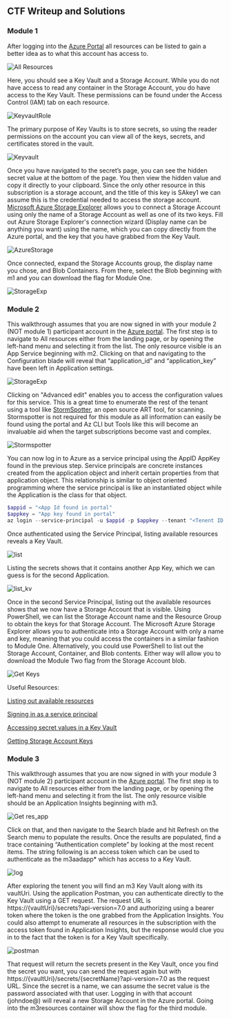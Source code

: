 ## CTF Writeup and Solutions

### Module 1

After logging into the [Azure Portal](http://portal.azure.com/) all resources can be listed to gain a better idea as to what this account has access to.

![All Resources](/docs/Screenshots/1_allresources.png)

Here, you should see a Key Vault and a Storage Account. While you do not have access to read any container in the Storage Account, you do have access to the Key Vault.  These permissions can be found under the Access Control (IAM) tab on each resource.

![KeyvaultRole](/docs/Screenshots/2_keyvaultrole.png)

The primary purpose of Key Vaults is to store secrets, so using the reader permissions on the account you can view all of the keys, secrets, and certificates stored in the vault.

![Keyvault](/docs/Screenshots/3_keyvault.png)

Once you have navigated to the secret’s page, you can see the hidden secret value at the bottom of the page. You then view the hidden value and copy it directly to your clipboard.
Since the only other resource in this subscription is a storage account, and the title of this key is SAkey1 we can assume this is the credential needed to access the storage account.
[Microsoft Azure Storage Explorer](https://azure.microsoft.com/en-us/features/storage-explorer/) allows you to connect a Storage Account using only the name of a Storage Account as well as one of its two keys. 
Fill out Azure Storage Explorer's connection wizard (Display name can be anything you want) using the name, which you can copy directly from the Azure portal, and the key that you have grabbed from the Key Vault.

![AzureStorage](/docs/Screenshots/4_AzureStorageCon.png)

Once connected, expand the Storage Accounts group, the display name you chose, and Blob Containers. From there, select the Blob beginning with m1 and you can download the flag for Module One.

![StorageExp](/docs/Screenshots/5_storageExplorer.png)

### Module 2
This walkthrough assumes that you are now signed in with your module 2 (NOT module 1) participant account in the [Azure portal](http://portal.azure.com/).
The first step is to navigate to All resources either from the landing page, or by opening the left-hand menu and selecting it from the list.
The only resource visible is an App Service beginning with m2. Clicking on that and navigating to the Configuration blade will reveal that “application_id” and “application_key” have been left in Application settings. 

![StorageExp](/docs/Screenshots/6_appconfig.png)

Clicking on "Advanced edit" enables you to access the configuration values for this service.
This is a great time to enumerate the rest of the tenant using a tool like [StormSpotter](https://github.com/Azure/Stormspotter), an open source ART tool, for scanning. Stormspotter is not required for this module as all information can easily be found using the portal and Az CLI but Tools like this will become an invaluable aid when the target subscriptions become vast and complex.

![Stormspotter](/docs/Screenshots/7_better_stormspotter.png)

You can now log in to Azure as a service principal using the AppID AppKey found in the previous step.  Service principals are concrete instances created from the application object and inherit certain properties from that application object. This relationship is similar to object oriented programming where the service principal is like an instantiated object while the Application is the class for that object.

```Powershell
$appid = "<App Id found in portal"
$appkey = "App key found in portal"
az login --service-principal -u $appid -p $appkey --tenant "<Tenent ID found on the Azure Active Directory Homepage>"
```

Once authenticated using the Service Principal, listing available resources reveals a Key Vault. 

![list](/docs/Screenshots/8_res.png)

Listing the secrets shows that it contains another App Key, which we can guess is for the second Application. 

![list_kv](/docs/Screenshots/8_kvs.png)

Once in the second Service Principal, listing out the available resources shows that we now have a Storage Account that is visible. Using PowerShell, we can list the Storage Account name and the Resource Group to obtain the keys for that Storage Account. 
The Microsoft Azure Storage Explorer allows you to authenticate into a Storage Account with only a name and key, meaning that you could access the containers in a similar fashion to Module One. Alternatively, you could use PowerShell to list out the Storage Account, Container, and Blob contents. Either way will allow you to download the Module Two flag from the Storage Account blob.

![Get Keys](/docs/Screenshots/11_storage2.png)

Useful Resources:

[Listing out available resources](https://docs.microsoft.com/en-us/powershell/module/az.resources/get-azresource?view=azps-4.4.0)

[Signing in as a service principal](https://docs.microsoft.com/en-us/powershell/azure/authenticate-azureps?view=azps-4.4.0#sign-in-with-a-service-principal-)

[Accessing secret values in a Key Vault](https://docs.microsoft.com/en-us/azure/key-vault/secrets/quick-create-powershell#adding-a-secret-to-key-vault)

[Getting Storage Account Keys](https://docs.microsoft.com/en-us/powershell/module/az.storage/get-azstorageaccountkey?view=azps-4.4.0)

### Module 3
This walkthrough assumes that you are now signed in with your module 3 (NOT module 2) participant account in the [Azure portal](http://portal.azure.com/).
The first step is to navigate to All resources either from the landing page, or by opening the left-hand menu and selecting it from the list.  The only resource visible should be an Application Insights beginning with m3. 

![Get res_app](/docs/Screenshots/12_allresapp.png)

Click on that, and then navigate to the Search blade and hit Refresh on the Search menu to populate the results. Once the results are populated, find a trace containing “Authentication complete” by looking at the most recent items. The string following is an access token which can be used to authenticate as the m3aadapp* which has access to a Key Vault.

![log](/docs/Screenshots/13_appinsauth.png)

After exploring the tenent you will find an m3 Key Vault along with its vaultUri. Using the application Postman, you can authenticate directly to the Key Vault using a GET request. The request URL is https://{vaultUri}/secrets?api-version=7.0 and authorizing using a bearer token where the token is the one grabbed from the Application Insights. You could also attempt to enumerate all resources in the subscription with the access token found in Application Insights, but the response would clue you in to the fact that the token is for a Key Vault specifically.

![postman](/docs/Screenshots/14_postman.png)

That request will return the secrets present in the Key Vault, once you find the secret you want, you can send the request again but with https://{vaultUri}/secrets/{secretName}?api-version=7.0 as the request URL. Since the secret is a name, we can assume the secret value is the password associated with that user. 
Logging in with that account (johndoe@<domain name of participant account>) will reveal a new Storage Account in the Azure portal. Going into the m3resources container will show the flag for the third module.
